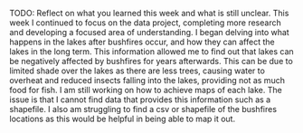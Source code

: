 TODO: Reflect on what you learned this week and what is still unclear.
This week I continued to focus on the data project, completing more research and developing a focused area of understanding. I began delving into what happens in the lakes after bushfires occur, and how they can affect the lakes in the long term. This information allowed me to find out that lakes can be negatively affected by bushfires for years afterwards. This can be due to limited shade over the lakes as there are less trees, causing water to overheat and reduced insects falling into the lakes, providing not as much food for fish. 
I am still working on how to achieve maps of each lake. The issue is that I cannot find data that provides this information such as a shapefile. I also am struggling to find a csv or shapefile of the bushfires locations as this would be helpful in being able to map it out.